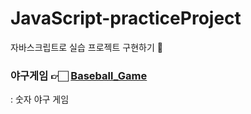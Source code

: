 # JavaScript-practiceProject

자바스크립트로 실습 프로젝트 구현하기 🔨

### 야구게임 👉🏻 [Baseball_Game](https://github.com/leejaelll/JavaScript-practiceProject/tree/main/Baseball_Game)

: 숫자 야구 게임
